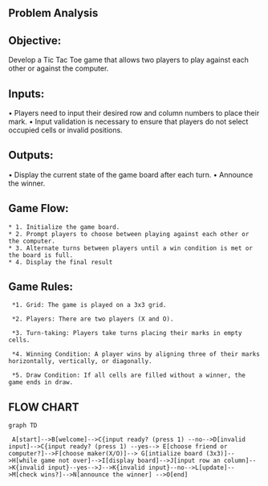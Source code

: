  ## Problem Analysis

   ## Objective: 
Develop a Tic Tac Toe game that allows two players to play against each other or against the computer.
  
   ## Inputs:
• Players need to input their desired row and column numbers to place their mark.
• Input validation is necessary to ensure that players do not select occupied cells or invalid positions.

  ## Outputs:
• Display the current state of the game board after each turn.
• Announce the winner.

## Game Flow:

    * 1. Initialize the game board.
    * 2. Prompt players to choose between playing against each other or the computer.
    * 3. Alternate turns between players until a win condition is met or the board is full.
    * 4. Display the final result

## Game Rules:

     *1. Grid: The game is played on a 3x3 grid.

     *2. Players: There are two players (X and O).

     *3. Turn-taking: Players take turns placing their marks in empty cells.

     *4. Winning Condition: A player wins by aligning three of their marks horizontally, vertically, or diagonally.

     *5. Draw Condition: If all cells are filled without a winner, the game ends in draw.


## FLOW CHART

```mermaid
graph TD

 A[start]-->B[welcome]-->C{input ready? (press 1) --no-->D[invalid input]-->C{input ready? (press 1) --yes--> E[choose friend or computer?]-->F[choose maker(X/O)]--> G[intialize board (3x3)]-->H[while game not over]-->I[display board]-->J[input row an column]-->K{invalid input}--yes-->J-->K{invalid input}--no-->L[update]-->M[check wins?]-->N[announce the winner] -->O[end]















